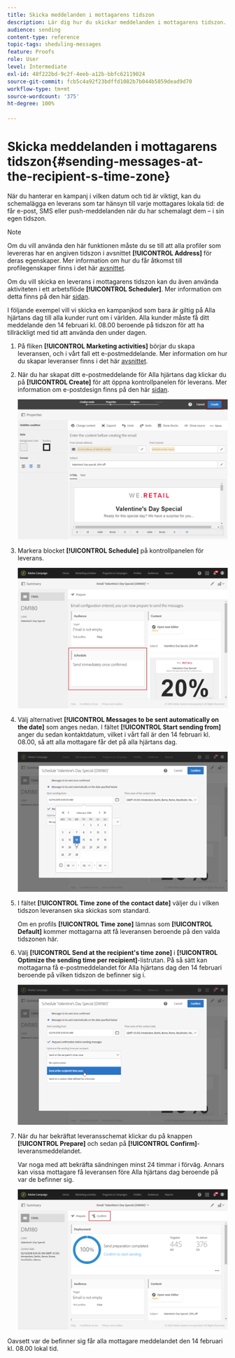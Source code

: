 ```yaml
---
title: Skicka meddelanden i mottagarens tidszon
description: Lär dig hur du skickar meddelanden i mottagarens tidszon.
audience: sending
content-type: reference
topic-tags: sheduling-messages
feature: Proofs
role: User
level: Intermediate
exl-id: 48f222bd-9c2f-4eeb-a12b-bbfc62119024
source-git-commit: fcb5c4a92f23bdffd1082b7b044b5859dead9d70
workflow-type: tm+mt
source-wordcount: '375'
ht-degree: 100%

---
```


# Skicka meddelanden i mottagarens tidszon{#sending-messages-at-the-recipient-s-time-zone}

När du hanterar en kampanj i vilken datum och tid är viktigt, kan du schemalägga en leverans som tar hänsyn till varje mottagares lokala tid: de får e-post, SMS eller push-meddelanden när du har schemalagt dem – i sin egen tidszon.

>[!NOTE]
>
>Om du vill använda den här funktionen måste du se till att alla profiler som levereras har en angiven tidszon i avsnittet **[!UICONTROL Address]** för deras egenskaper. Mer information om hur du får åtkomst till profilegenskaper finns i det här [avsnittet](../../audiences/using/editing-profiles.md).

Om du vill skicka en leverans i mottagarens tidszon kan du även använda aktiviteten i ett arbetsflöde **[!UICONTROL Scheduler]**. Mer information om detta finns på den här [sidan](../../automating/using/scheduler.md).

I följande exempel vill vi skicka en kampanjkod som bara är giltig på Alla hjärtans dag till alla kunder runt om i världen. Alla kunder måste få ditt meddelande den 14 februari kl. 08.00 beroende på tidszon för att ha tillräckligt med tid att använda den under dagen.

1. På fliken **[!UICONTROL Marketing activities]** börjar du skapa leveransen, och i vårt fall ett e-postmeddelande. Mer information om hur du skapar leveranser finns i det här [avsnittet](../../channels/using/creating-an-email.md).
1. När du har skapat ditt e-postmeddelande för Alla hjärtans dag klickar du på **[!UICONTROL Create]** för att öppna kontrollpanelen för leverans. Mer information om e-postdesign finns på den här [sidan](../../designing/using/personalization.md#example-email-personalization).

   ![](assets/send-time_opt_valentine_1.png)

1. Markera blocket **[!UICONTROL Schedule]** på kontrollpanelen för leverans.

   ![](assets/send-time_opt_valentine_2.png)

1. Välj alternativet **[!UICONTROL Messages to be sent automatically on the date]** som anges nedan. I fältet **[!UICONTROL Start sending from]** anger du sedan kontaktdatum, vilket i vårt fall är den 14 februari kl. 08.00, så att alla mottagare får det på alla hjärtans dag.

   ![](assets/send-time_opt_valentine.png)

1. I fältet **[!UICONTROL Time zone of the contact date]** väljer du i vilken tidszon leveransen ska skickas som standard.

   Om en profils **[!UICONTROL Time zone]** lämnas som **[!UICONTROL Default]** kommer mottagarna att få leveransen beroende på den valda tidszonen här.

1. Välj **[!UICONTROL Send at the recipient's time zone]** i **[!UICONTROL Optimize the sending time per recipient]**-listrutan. På så sätt kan mottagarna få e-postmeddelandet för Alla hjärtans dag den 14 februari beroende på vilken tidszon de befinner sig i.

   ![](assets/send-time_opt_valentine_3.png)

1. När du har bekräftat leveransschemat klickar du på knappen **[!UICONTROL Prepare]** och sedan på **[!UICONTROL Confirm]**-leveransmeddelandet.

   Var noga med att bekräfta sändningen minst 24 timmar i förväg. Annars kan vissa mottagare få leveransen före Alla hjärtans dag beroende på var de befinner sig.

   ![](assets/send-time_opt_valentine_4.png)

Oavsett var de befinner sig får alla mottagare meddelandet den 14 februari kl. 08.00 lokal tid.
